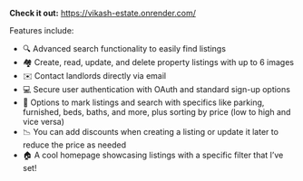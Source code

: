 **Check it out:** https://vikash-estate.onrender.com/

Features include:
- 🔍 Advanced search functionality to easily find listings
- 🏘️ Create, read, update, and delete property listings with up to 6 images
- ✉️ Contact landlords directly via email
- 💻 Secure user authentication with OAuth and standard sign-up options
- 🚪 Options to mark listings and search with specifics like parking, furnished, beds, baths, and more, plus sorting by price (low to high and vice versa)
- 📉 You can add discounts when creating a listing or update it later to reduce the price as needed
- 🏠 A cool homepage showcasing listings with a specific filter that I’ve set!
